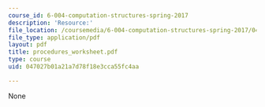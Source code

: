 ```yaml
---
course_id: 6-004-computation-structures-spring-2017
description: 'Resource:'
file_location: /coursemedia/6-004-computation-structures-spring-2017/047027b01a21a7d78f18e3cca55fc4aa_procedures_worksheet.pdf
file_type: application/pdf
layout: pdf
title: procedures_worksheet.pdf
type: course
uid: 047027b01a21a7d78f18e3cca55fc4aa

---
```

None